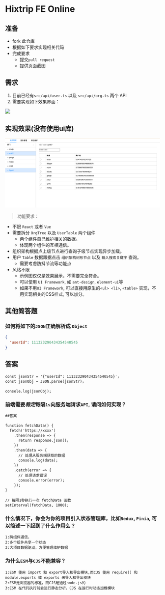 # Hixtrip FE Online

## 准备

- fork 此仓库
- 根据如下要求实现相关代码
- 完成要求
  - 提交`pull request`
  - 提供页面截图

## 需求

1. 目前已经有`src/api/user.ts` 以及 `src/api/org.ts` 两个 API
2. 需要实现如下效果界面：

![](./docs/preview.jpg)

## 实现效果(没有使用ui库)

![](./docs/image.png)
> 功能要求：

- 不限 ```React``` 或者 ```Vue```
- 需要拆分 `OrgTree` 以及 `UserTable` 两个组件
  - 两个组件自己维护相关的数据。
  - 体现两个组件的互相通信。
- 组织架构根据点上级节点进行查询子级节点实现异步加载。
- 用户 ```Table``` 数据跟据点击 ```组织架构树形节点``` 以及 ```输入搜索关键字``` 查询。
  - 需要考虑防抖节流等功能点
- 风格不限
  - 示例图仅仅是效果展示，不需要完全符合。
  - 可以使用 ```UI Framework```, 如 ```ant-design```, ```element-ui```等
  - 如果不用```UI Framework```, 可以直接用原生的```<ul> <li>```, ```<table>``` 实现，不用实现相关的CSS样式, 可以加分。

## 其他简答题

### 如何将如下的`JSON`正确解析成 `Object`

```json
{
  "userId": 111323290434354540545
}
```

## 答案

```
const jsonStr = '{"userId": 111323290434354540545}';
const jsonObj = JSON.parse(jsonStr);

console.log(jsonObj);

```

### 前端需要*稳定*每隔`1s`向服务端请求`API`, 请问如何实现？

```
##答案

function fetchData() {
  fetch('https://xxxx')
    .then(response => {
      return response.json();
    })
    .then(data => {
      // 处理从服务端获取的数据
      console.log(data);
    })
    .catch(error => {
      // 处理请求错误
      console.error(error);
    });
}

// 每隔1秒执行一次 fetchData 函数
setInterval(fetchData, 1000);
```

### 什么情况下，你会为你的项目引入状态管理库，比如`Redux`, `Pinia`, 可以简述一下起到了什么作用么？

```
1:跨组件通信，
2:多个组件共享一个状态
3:大项目数据驱动，方便管理维护数据

```

### 为什么`ESM`与`CJS`不能兼容？

```
1:ESM 使用 import 和 export导入和导出模块,而CJS 使用 require() 和 module.exports 或 exports 来导入和导出模块
2:ESM是浏览器的标准，而CJS是通过node.js的
3:ESM 在代码执行前会进行静态分析，CJS 在运行时动态加载模块
```
